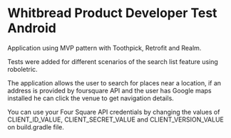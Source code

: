 # Whitbread Product Developer Test Android

Application using MVP pattern with Toothpick, Retrofit and Realm.

Tests were added for different scenarios of the search list feature using roboletric.

The application allows the user to search for places near a location, if an address is provided by foursquare API and the user has Google maps installed he can click the venue to get navigation details.

You can use your Four Square API credentials by changing the values of CLIENT_ID_VALUE, CLIENT_SECRET_VALUE and CLIENT_VERSION_VALUE on build.gradle file.